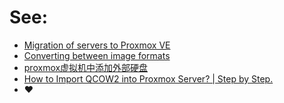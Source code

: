 # See:
- [Migration of servers to Proxmox VE](https://pve.proxmox.com/wiki/Migration_of_servers_to_Proxmox_VE)
- [Converting between image formats](https://docs.openstack.org/image-guide/convert-images.html)
- [proxmox虚拟机中添加外部硬盘 ](https://www.cnblogs.com/weihua2020/p/13717318.html)
- [How to Import QCOW2 into Proxmox Server? | Step by Step.](https://getlabsdone.com/how-to-import-qcow2-into-proxmox-server-step-by-step/)
- ❤️
